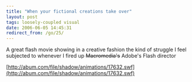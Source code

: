 ```yaml
---
title: "When your fictional creations take over"
layout: post
tags: loosely-coupled visual
date: 2006-06-05 14:45:31
redirect_from: /go/25/
---
```


A great flash movie showing in a creative fashion the kind of struggle I feel subjected to whenever I fired up <strike>Macromedia&#39;s</strike> Adobe&#39;s Flash director

[http://abum.com/file/shadow/animations/17632.swf](http://abum.com/file/shadow/animations/17632.swf)